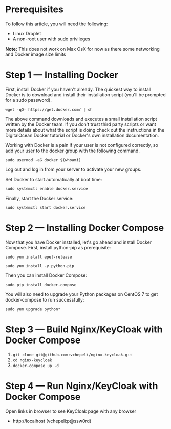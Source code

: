 # Prerequisites

To follow this article, you will need the following:

- Linux Droplet
- A non-root user with sudo privileges

**Note:** This does not work on Max OsX for now as there some networking and Docker image size limits

# Step 1 — Installing Docker

First, install Docker if you haven't already. The quickest way to install Docker is to download and install their installation script (you'll be prompted for a sudo password).

`wget -qO- https://get.docker.com/ | sh`

The above command downloads and executes a small installation script written by the Docker team. If you don't trust third party scripts or want more details about what the script is doing check out the instructions in the DigitalOcean Docker tutorial or Docker's own installation documentation.

Working with Docker is a pain if your user is not configured correctly, so add your user to the docker group with the following command.

`sudo usermod -aG docker $(whoami)`

Log out and log in from your server to activate your new groups.

Set Docker to start automatically at boot time:

`sudo systemctl enable docker.service`

Finally, start the Docker service:

`sudo systemctl start docker.service`

# Step 2 — Installing Docker Compose

Now that you have Docker installed, let's go ahead and install Docker Compose. First, install python-pip as prerequisite:

`sudo yum install epel-release`

`sudo yum install -y python-pip`

Then you can install Docker Compose:

`sudo pip install docker-compose`

You will also need to upgrade your Python packages on CentOS 7 to get docker-compose to run successfully:

`sudo yum upgrade python*`

# Step 3 — Build Nginx/KeyCloak with Docker Compose

1. `git clone git@github.com:vchepeli/nginx-keycloak.git`
2. `cd nginx-keycloak`
3. `docker-compose up -d`

# Step 4 — Run Nginx/KeyCloak with Docker Compose

Open links in browser to see KeyCloak page with any browser
- http://localhost (vchepeli:p@ssw0rd)